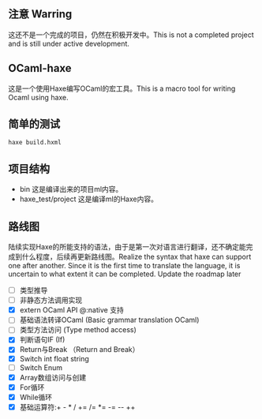 ## 注意 Warring
这还不是一个完成的项目，仍然在积极开发中。This is not a completed project and is still under active development.

## OCaml-haxe
这是一个使用Haxe编写OCaml的宏工具。This is a macro tool for writing Ocaml using haxe.

## 简单的测试
```shell
haxe build.hxml
```

## 项目结构
- bin 这是编译出来的项目ml内容。
- haxe_test/project 这是编译ml的Haxe内容。

## 路线图
陆续实现Haxe的所能支持的语法，由于是第一次对语言进行翻译，还不确定能完成到什么程度，后续再更新路线图。Realize the syntax that haxe can support one after another. Since it is the first time to translate the language, it is uncertain to what extent it can be completed. Update the roadmap later

- [ ] 类型推导
- [ ] 非静态方法调用实现
- [x] extern OCaml API @:native 支持
- [ ] 基础语法转译OCaml (Basic grammar translation OCaml)
- [ ] 类型方法访问 (Type method access)
- [x] 判断语句IF (If)
- [x] Return与Break （Return and Break）
- [x] Switch int float string
- [ ] Switch Enum
- [x] Array数组访问与创建
- [x] For循环
- [x] While循环
- [x] 基础运算符:+ - * / += /= *= -= -- ++